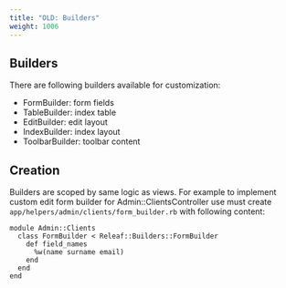 ```yaml
---
title: "OLD: Builders"
weight: 1006
---
```


## Builders
There are following builders available for customization:
* FormBuilder: form fields
* TableBuilder: index table
* EditBuilder: edit layout
* IndexBuilder: index layout
* ToolbarBuilder: toolbar content

## Creation
Builders are scoped by same logic as views.
For example to implement custom edit form builder for Admin::ClientsController use must create
`app/helpers/admin/clients/form_builder.rb` with following content:

```
module Admin::Clients
  class FormBuilder < Releaf::Builders::FormBuilder
    def field_names
      %w(name surname email)
    end
  end
end
```
